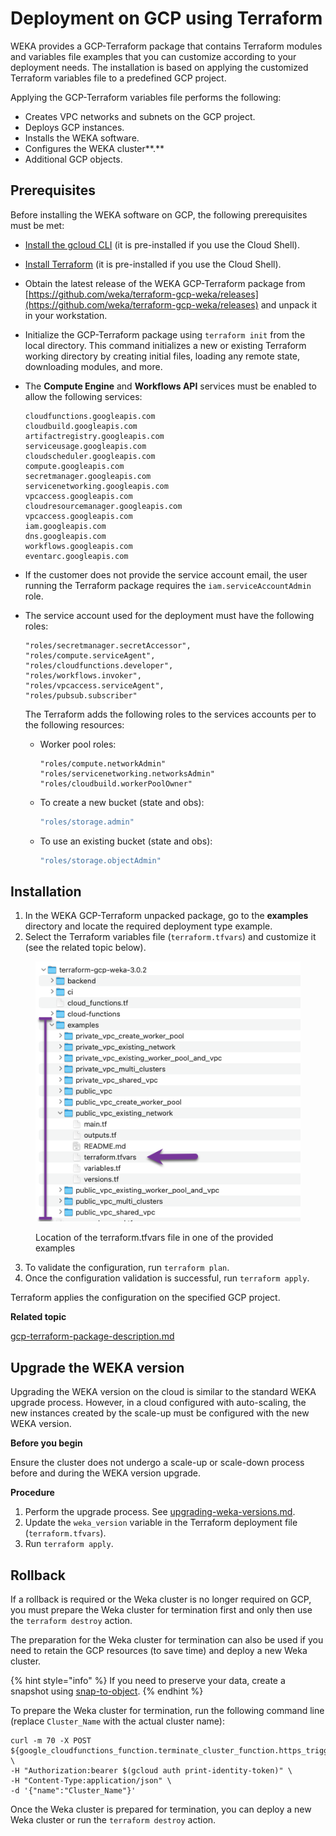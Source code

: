 # Deployment on GCP using Terraform

WEKA provides a GCP-Terraform package that contains Terraform modules and variables file examples that you can customize according to your deployment needs. The installation is based on applying the customized Terraform variables file to a predefined GCP project.&#x20;

Applying the GCP-Terraform variables file performs the following:

* Creates VPC networks and subnets on the GCP project.
* Deploys GCP instances.
* Installs the WEKA software.
* Configures the WEKA cluster**.**
* Additional GCP objects.

## Prerequisites

Before installing the WEKA software on GCP, the following prerequisites must be met:

* [Install the gcloud CLI](https://cloud.google.com/sdk/docs/install) (it is pre-installed if you use the Cloud Shell).
* [Install Terraform](https://developer.hashicorp.com/terraform/tutorials/aws-get-started/install-cli) (it is pre-installed if you use the Cloud Shell).
* Obtain the latest release of the WEKA GCP-Terraform package from [https://github.com/weka/terraform-gcp-weka/releases](https://github.com/weka/terraform-gcp-weka/releases) and unpack it in your workstation.&#x20;
* Initialize the GCP-Terraform package using `terraform init` from the local directory. This command initializes a new or existing Terraform working directory by creating initial files, loading any remote state, downloading modules, and more.
*   The **Compute Engine** and **Workflows API** services must be enabled to allow the following services:

    ```
    cloudfunctions.googleapis.com
    cloudbuild.googleapis.com
    artifactregistry.googleapis.com
    serviceusage.googleapis.com
    cloudscheduler.googleapis.com
    compute.googleapis.com
    secretmanager.googleapis.com
    servicenetworking.googleapis.com
    vpcaccess.googleapis.com
    cloudresourcemanager.googleapis.com
    vpcaccess.googleapis.com
    iam.googleapis.com
    dns.googleapis.com
    workflows.googleapis.com
    eventarc.googleapis.com
    ```
* If the customer does not provide the service account email, the user running the Terraform package requires the `iam.serviceAccountAdmin` role.&#x20;
*   The service account used for the deployment must have the following roles:

    ```
    "roles/secretmanager.secretAccessor",
    "roles/compute.serviceAgent",
    "roles/cloudfunctions.developer",
    "roles/workflows.invoker",
    "roles/vpcaccess.serviceAgent",
    "roles/pubsub.subscriber"
    ```



    The Terraform adds the following roles to the services accounts per to the following resources:

    *   Worker pool roles:

        ```
        "roles/compute.networkAdmin"
        "roles/servicenetworking.networksAdmin"
        "roles/cloudbuild.workerPoolOwner"
        ```


    *   To create a new bucket (state and obs):

        ```jsx
        "roles/storage.admin"
        ```


    *   To use an existing bucket (state and obs):

        ```jsx
        "roles/storage.objectAdmin"
        ```

## **Installation**

1. In the WEKA GCP-Terraform unpacked package, go to the **examples** directory and locate the required deployment type example.
2. Select the Terraform variables file (`terraform.tfvars`) and customize it (see the related topic below).

<figure><img src="../../.gitbook/assets/gcp_tfvars_example (1).png" alt=""><figcaption><p>Location of the terraform.tfvars file in one of the provided examples</p></figcaption></figure>

3. To validate the configuration, run `terraform plan`.
4. Once the configuration validation is successful, run `terraform apply`.&#x20;

Terraform applies the configuration on the specified GCP project.



**Related topic**

[gcp-terraform-package-description.md](gcp-terraform-package-description.md "mention")

## **Upgrade the WEKA version**

Upgrading the WEKA version on the cloud is similar to the standard WEKA upgrade process. However, in a cloud configured with auto-scaling, the new instances created by the scale-up must be configured with the new WEKA version.

**Before you begin**

Ensure the cluster does not undergo a scale-up or scale-down process before and during the WEKA version upgrade.

**Procedure**

1. Perform the upgrade process. See [upgrading-weka-versions.md](../../usage/upgrading-weka-versions.md "mention").
2. Update the `weka_version` variable in the Terraform deployment file (`terraform.tfvars`).
3. Run `terraform apply`.

## Rollback

If a rollback is required or the Weka cluster is no longer required on GCP, you must prepare the Weka cluster for termination first and only then use the `terraform destroy` action.

The preparation for the Weka cluster for termination can also be used if you need to retain the GCP resources (to save time) and deploy a new Weka cluster. &#x20;

{% hint style="info" %}
If you need to preserve your data, create a snapshot using [snap-to-object](../../fs/snap-to-obj/).
{% endhint %}

To prepare the Weka cluster for termination, run the following command line (replace `Cluster_Name` with the actual cluster name):

```
curl -m 70 -X POST ${google_cloudfunctions_function.terminate_cluster_function.https_trigger_url} \
-H "Authorization:bearer $(gcloud auth print-identity-token)" \
-H "Content-Type:application/json" \
-d '{"name":"Cluster_Name"}'
```

Once the Weka cluster is prepared for termination, you can deploy a new Weka cluster or run the `terraform destroy` action.

